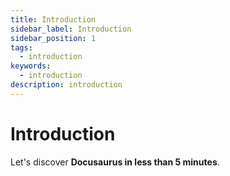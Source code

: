 ```yaml
---
title: Introduction
sidebar_label: Introduction
sidebar_position: 1
tags:
  - introduction
keywords:
  - introduction
description: introduction
---
```


# Introduction

Let's discover **Docusaurus in less than 5 minutes**.
